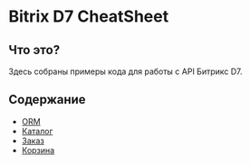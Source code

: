 # Bitrix D7 CheatSheet



## Что это?

Здесь собраны примеры кода для работы с API Битрикс D7. 

## Содержание
- [ORM](docs/orm.md)
- [Каталог](docs/catalog.md)
- [Заказ](docs/order.md)
- [Корзина](docs/basket.md)